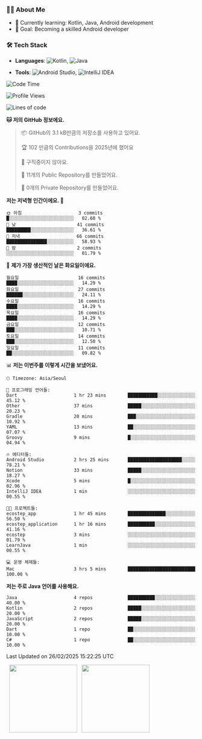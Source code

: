 ### 👨‍💻 About Me
- 🌱 Currently learning: Kotlin, Java, Android development
- 🎯 Goal: Becoming a skilled Android developer

### 🛠 Tech Stack
- **Languages**: ![Kotlin](https://img.shields.io/badge/Kotlin-0095D5?style=flat-square&logo=kotlin&logoColor=white), 
![Java](https://img.shields.io/badge/Java-007396?style=flat-square&logo=coffeescript&logoColor=white)

- **Tools**:
![Android Studio](https://img.shields.io/badge/Android%20Studio-3DDC84?style=flat-square&logo=android-studio&logoColor=white), 
![IntelliJ IDEA](https://img.shields.io/badge/IntelliJ%20IDEA-000000?style=flat-square&logo=intellij-idea&logoColor=white)

<!--START_SECTION:waka-->
![Code Time](http://img.shields.io/badge/Code%20Time-25%20hrs%2032%20mins-blue)

![Profile Views](http://img.shields.io/badge/Profile%20Views-0-blue)

![Lines of code](https://img.shields.io/badge/%EC%A0%80%EB%8A%94%20%EC%97%AC%ED%83%9C%EA%B9%8C%EC%A7%80%20-52.4%20thousand%20%EC%A4%84%EC%9D%98%20%EC%BD%94%EB%93%9C%EB%A5%BC%20%EC%9E%91%EC%84%B1%ED%96%88%EC%96%B4%EC%9A%94.-blue)

**🐱 저의 GitHub 정보에요.** 

> 📦 GitHub의 3.1 kB만큼의 저장소를 사용하고 있어요. 
 > 
> 🏆 102 만큼의 Contributions을 2025년에 했어요
 > 
> 🚫 구직중이지 않아요.
 > 
> 📜 11개의 Public Repository를 만들었어요. 
 > 
> 🔑 0개의 Private Repository를 만들었어요. 
 > 
**저는 저녁형 인간이에요. 🦉** 

```text
🌞 아침                     3 commits           █░░░░░░░░░░░░░░░░░░░░░░░░   02.68 % 
🌆 낮　                     41 commits          █████████░░░░░░░░░░░░░░░░   36.61 % 
🌃 저녁                     66 commits          ███████████████░░░░░░░░░░   58.93 % 
🌙 밤　                     2 commits           ░░░░░░░░░░░░░░░░░░░░░░░░░   01.79 % 
```
📅 **제가 가장 생산적인 날은 화요일이에요.** 

```text
월요일                      16 commits          ████░░░░░░░░░░░░░░░░░░░░░   14.29 % 
화요일                      27 commits          ██████░░░░░░░░░░░░░░░░░░░   24.11 % 
수요일                      16 commits          ████░░░░░░░░░░░░░░░░░░░░░   14.29 % 
목요일                      16 commits          ████░░░░░░░░░░░░░░░░░░░░░   14.29 % 
금요일                      12 commits          ███░░░░░░░░░░░░░░░░░░░░░░   10.71 % 
토요일                      14 commits          ███░░░░░░░░░░░░░░░░░░░░░░   12.50 % 
일요일                      11 commits          ██░░░░░░░░░░░░░░░░░░░░░░░   09.82 % 
```


📊 **저는 이번주를 이렇게 시간을 보냈어요.** 

```text
🕑︎ Timezone: Asia/Seoul

💬 프로그래밍 언어들: 
Dart                     1 hr 23 mins        ███████████░░░░░░░░░░░░░░   45.12 % 
Other                    37 mins             █████░░░░░░░░░░░░░░░░░░░░   20.23 % 
Gradle                   20 mins             ███░░░░░░░░░░░░░░░░░░░░░░   10.92 % 
YAML                     13 mins             ██░░░░░░░░░░░░░░░░░░░░░░░   07.07 % 
Groovy                   9 mins              █░░░░░░░░░░░░░░░░░░░░░░░░   04.94 % 

🔥 에디터들: 
Android Studio           2 hrs 25 mins       ████████████████████░░░░░   78.21 % 
Notion                   33 mins             █████░░░░░░░░░░░░░░░░░░░░   18.27 % 
Xcode                    5 mins              █░░░░░░░░░░░░░░░░░░░░░░░░   02.96 % 
IntelliJ IDEA            1 min               ░░░░░░░░░░░░░░░░░░░░░░░░░   00.55 % 

🐱‍💻 프로젝트들: 
ecostep_app              1 hr 45 mins        ██████████████░░░░░░░░░░░   56.50 % 
ecostep_application      1 hr 16 mins        ██████████░░░░░░░░░░░░░░░   41.16 % 
ecostep                  3 mins              ░░░░░░░░░░░░░░░░░░░░░░░░░   01.79 % 
LearnJava                1 min               ░░░░░░░░░░░░░░░░░░░░░░░░░   00.55 % 

💻 운영 체제들: 
Mac                      3 hrs 5 mins        █████████████████████████   100.00 % 
```

**저는 주로 Java 언어를 사용해요.** 

```text
Java                     4 repos             ██████████░░░░░░░░░░░░░░░   40.00 % 
Kotlin                   2 repos             █████░░░░░░░░░░░░░░░░░░░░   20.00 % 
JavaScript               2 repos             █████░░░░░░░░░░░░░░░░░░░░   20.00 % 
Dart                     1 repo              ██░░░░░░░░░░░░░░░░░░░░░░░   10.00 % 
C#                       1 repo              ██░░░░░░░░░░░░░░░░░░░░░░░   10.00 % 
```




 Last Updated on 26/02/2025 15:22:25 UTC
<!--END_SECTION:waka-->

<p>
  <img height="180em" src="https://github-readme-stats.vercel.app/api?username=JongHyun070105&show_icons=true&include_all_commits=true&bg_color=0d1117&title_color=ffffff&text_color=c9d1d9&icon_color=79ff97">
  <img height="180em" src="https://github-readme-stats.vercel.app/api/top-langs/?username=JongHyun070105&layout=compact&langs_count=4&bg_color=0d1117&title_color=ffffff&text_color=c9d1d9&hide=php&hide_repo=EcoStep,mimir,git-session">
</p>
